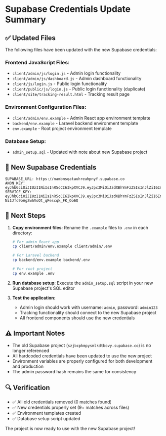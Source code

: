 # Supabase Credentials Update Summary

## ✅ **Updated Files**

The following files have been updated with the new Supabase credentials:

### **Frontend JavaScript Files:**
- `client/admin/js/login.js` - Admin login functionality
- `client/admin/js/dashboard.js` - Admin dashboard functionality  
- `client/js/login.js` - Public login functionality
- `client/public/js/login.js` - Public login functionality (duplicate)
- `client/site/tracking-result.html` - Tracking result page

### **Environment Configuration Files:**
- `client/admin/env.example` - Admin React app environment template
- `backend/env.example` - Laravel backend environment template
- `env.example` - Root project environment template

### **Database Setup:**
- `admin_setup.sql` - Updated with note about new Supabase project

## 🔑 **New Supabase Credentials**

```
SUPABASE_URL: https://nambnsqatauhreahpnyf.supabase.co
ANON_KEY: eyJhbGciOiJIUzI1NiIsInR5cCI6IkpXVCJ9.eyJpc3MiOiJzdXBhYmFzZSIsInJlZiI6Im5hbWJuc3FhdGF1aHJlYWhwbnlmIiwicm9sZSI6ImFub24iLCJpYXQiOjE3NTA5MzAyNTksImV4cCI6MjA2NjUwNjI1OX0.HsHte14nkbZgcUQSJlbJOyrCHZ8l2huN98JtZ3qjyuc
SERVICE_KEY: eyJhbGciOiJIUzI1NiIsInR5cCI6IkpXVCJ9.eyJpc3MiOiJzdXBhYmFzZSIsInJlZiI6Im5hbWJuc3FhdGF1aHJlYWhwbnlmIiwicm9sZSI6InNlcnZpY2Vfcm9sZSIsImlhdCI6MTc1MDkzMDI1OSwiZXhwIjoyMDY2NTA2MjU5fQ.Nnz37WAKl-Ni1Jfc9oAgZwhVoQt_qFescqk_FK_Oo6Q
```

## 🚀 **Next Steps**

1. **Copy environment files**: Rename the `.example` files to `.env` in each directory:
   ```bash
   # For admin React app
   cp client/admin/env.example client/admin/.env
   
   # For Laravel backend
   cp backend/env.example backend/.env
   
   # For root project
   cp env.example .env
   ```

2. **Run database setup**: Execute the `admin_setup.sql` script in your new Supabase project's SQL editor

3. **Test the application**: 
   - Admin login should work with username: `admin`, password: `admin123`
   - Tracking functionality should connect to the new Supabase project
   - All frontend components should use the new credentials

## ⚠️ **Important Notes**

- The old Supabase project (`szjbcpkmpysmlkdtbovy.supabase.co`) is no longer referenced
- All hardcoded credentials have been updated to use the new project
- Environment variables are properly configured for both development and production
- The admin password hash remains the same for consistency

## 🔍 **Verification**

- ✅ All old credentials removed (0 matches found)
- ✅ New credentials properly set (9+ matches across files)
- ✅ Environment templates created
- ✅ Database setup script updated

The project is now ready to use with the new Supabase project!

